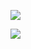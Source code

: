 ![](https://capsule-render.vercel.app/api?type=rounded&color=timeGradient&text=Welcome%20to%20Hwiiron%20GitHub%20👋&animation=twinkling&fontSize=40&fontAlignY=50&fontAlign=50&height=180)

![](https://github-readme-stats.vercel.app/api?username=shinhwiiron&show_icons=true&theme=tokyonight)
